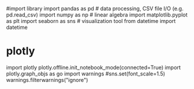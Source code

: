 #import library
import pandas as pd # data processing, CSV file I/O (e.g. pd.read_csv)
import numpy as np # linear algebra
import matplotlib.pyplot as plt
import seaborn as sns  # visualization tool
from datetime import datetime
# plotly
import plotly 
plotly.offline.init_notebook_mode(connected=True)
import plotly.graph_objs as go
import warnings
#sns.set(font_scale=1.5)
warnings.filterwarnings("ignore")

